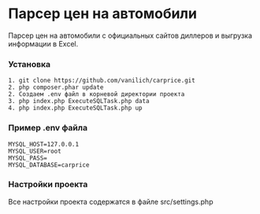 # Парсер цен на автомобили

Парсер цен на автомобили с официальных сайтов диллеров и выгрузка информации в Excel.

### Установка

```
1. git clone https://github.com/vanilich/carprice.git
2. php composer.phar update
2. Создаем .env файл в корневой директории проекта
3. php index.php ExecuteSQLTask.php data
4. php index.php ExecuteSQLTask.php up
```

### Пример .env файла

```
MYSQL_HOST=127.0.0.1
MYSQL_USER=root
MYSQL_PASS=
MYSQL_DATABASE=carprice
```

### Настройки проекта

Все настройки проекта содержатся в файле src/settings.php